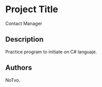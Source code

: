 # Project Title

Contact Manager

## Description

Practice program to initiate on C# languaje.

## Authors

NoTvo.
